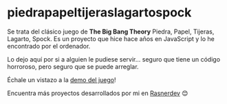 # piedrapapeltijeraslagartospock
Se trata del clásico juego de **The Big Bang Theory** Piedra, Papel, Tijeras, Lagarto, Spock. Es un proyecto que hice hace años en JavaScript y lo he encontrado por el ordenador. 

Lo dejo aquí por si a alguien le pudiese servir... seguro que tiene un código horroroso, pero seguro que se puede arreglar. 

Échale un vistazo a la [demo del juego](https://rasnerdev.github.io/piedrapapeltijeraslagartospock/)!

Encuentra más proyectos desarrollados por mi en [Rasnerdev](https://github.com/rasnerdev) 😊
